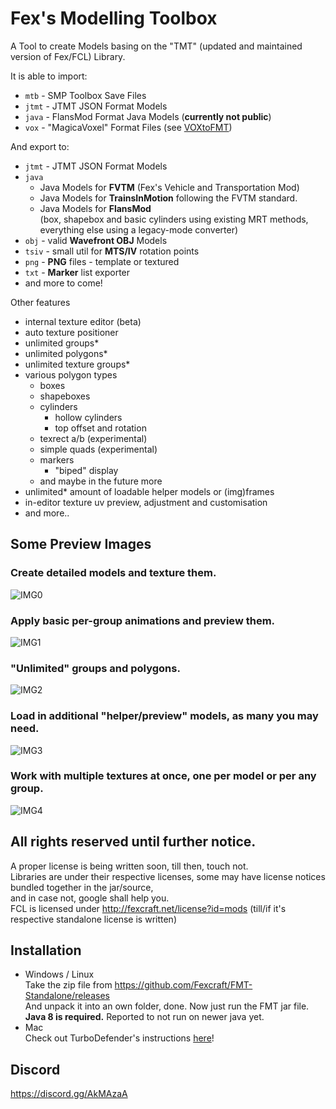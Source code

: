 # Fex's Modelling Toolbox
A Tool to create Models basing on the "TMT" (updated and maintained version of Fex/FCL) Library.

It is able to import:
- `mtb` - SMP Toolbox Save Files
- `jtmt` - JTMT JSON Format Models
- `java` - FlansMod Format Java Models (**currently not public**)
- `vox` - "MagicaVoxel" Format Files (see [VOXtoFMT](https://github.com/Fexcraft/VOXtoFMT))

And export to:
- `jtmt` - JTMT JSON Format Models
- `java`
  - Java Models for **FVTM** (Fex's Vehicle and Transportation Mod)
  - Java Models for **TrainsInMotion** following the FVTM standard.
  - Java Models for **FlansMod**    
    (box, shapebox and basic cylinders using existing MRT methods,    
    everything else using a legacy-mode converter)
- `obj` - valid **Wavefront OBJ** Models
- `tsiv` - small util for **MTS/IV** rotation points
- `png` - **PNG** files - template or textured
- `txt` - **Marker** list exporter
- and more to come!

Other features
- internal texture editor (beta)
- auto texture positioner
- unlimited groups*
- unlimited polygons*
- unlimited texture groups*
- various polygon types
  - boxes
  - shapeboxes
  - cylinders
    - hollow cylinders
    - top offset and rotation
  - texrect a/b (experimental)
  - simple quads (experimental)
  - markers
    - "biped" display
  - and maybe in the future more
- unlimited* amount of loadable helper models or (img)frames
- in-editor texture uv preview, adjustment and customisation
- and more..
  
## Some Preview Images
### Create detailed models and texture them.
![IMG0](https://cdn.discordapp.com/attachments/365628561819697162/706167477960179723/javaw_2020-05-02_17-31-23.png)
### Apply basic per-group animations and preview them.
![IMG1](https://cdn.discordapp.com/attachments/365628561819697162/706167493751865364/javaw_2020-05-02_17-32-03.png)
### "Unlimited" groups and polygons.
![IMG2](https://cdn.discordapp.com/attachments/365628561819697162/706167508197179492/javaw_2020-05-02_17-32-38.png)
### Load in additional "helper/preview" models, as many you may need.
![IMG3](https://cdn.discordapp.com/attachments/365628561819697162/706167518489739314/javaw_2020-05-02_17-34-09.png)
### Work with multiple textures at once, one per model or per any group.
![IMG4](https://cdn.discordapp.com/attachments/365628561819697162/706167535476801666/javaw_2020-05-02_17-35-10.png)



## All rights reserved until further notice.
A proper license is being written soon, till then, touch not.   
Libraries are under their respective licenses, some may have license notices bundled together in the jar/source,    
and in case not, google shall help you.   
FCL is licensed under http://fexcraft.net/license?id=mods (till/if it's respective standalone license is written)

## Installation
- Windows / Linux     
  Take the zip file from https://github.com/Fexcraft/FMT-Standalone/releases    
  And unpack it into an own folder, done. Now just run the FMT jar file.    
  **Java 8 is required.** Reported to not run on newer java yet.    
- Mac     
  Check out TurboDefender's instructions [here](https://gist.github.com/RishiMenon2004/4343dc7debbd44379a8f43e930bd3218)!

## Discord
https://discord.gg/AkMAzaA
